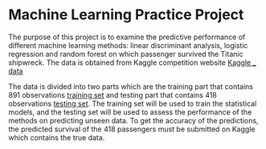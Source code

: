 # Machine Learning Practice Project

The purpose of this project is to examine the predictive performance of different machine learning methods: linear discriminant analysis, logistic regression and random forest on which passenger survived the Titanic shipwreck. The data is obtained from Kaggle competition website [Kaggle _ data](https://www.kaggle.com/c/titanic/data)

The data is divided into two parts which are the training part that contains 891 observations [training set](train.csv) and testing part that contains 418 observations [testing set](test.csv). The training set will be used to train the statistical models, and the testing set will be used to assess the performance of the methods on predicting unseen data. To get the accuracy of the predictions, the predicted survival of the 418 passengers must be submitted on Kaggle which contains the true data.

